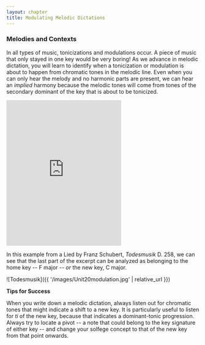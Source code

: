 ```yaml
---
layout: chapter
title: Modulating Melodic Dictations
---
```


### Melodies and Contexts

In all types of music, tonicizations and modulations occur. A piece of music that only stayed in one key would be very boring! As we advance in melodic dictation, you will learn to identify when a tonicization or modulation is about to happen from chromatic tones in the melodic line. Even when you can only hear the melody and no harmonic parts are present, we can hear an *implied* harmony because the melodic tones will come from tones of the secondary dominant of the key that is about to be tonicized.

<iframe src="https://open.spotify.com/embed/track/2LDP1i8kAcOZJBOMM5Z35z" width="300" height="380" frameborder="0" allowtransparency="true" allow="encrypted-media"></iframe>

In this example from a Lied by Franz Schubert, *Todesmusik* D. 258, we can see that the last part of the excerpt can be analyzed as belonging to the home key -- F major -- *or* the new key, C major.

![Todesmusik]({{ '/images/Unit20modulation.jpg' | relative_url }})

**Tips for Success**

When you write down a melodic dictation, always listen out for chromatic tones that might indicate a shift to a new key. It is particularly useful to listen for *ti* of the new key, because that indicates a dominant-tonic progression. Always try to locate a pivot -- a note that could belong to the key signature of either key -- and change your solfege concept to that of the new key from that point onwards.